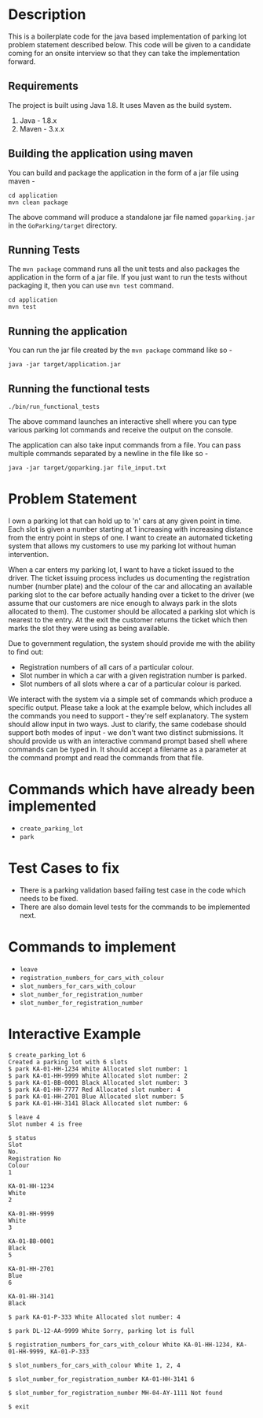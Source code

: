 # Description
This is a boilerplate code for the java based implementation of parking lot problem statement described below.
This code will be given to a candidate coming for an onsite interview so that they can take the implementation forward.

## Requirements

The project is built using Java 1.8. It uses Maven as the build system.

1. Java - 1.8.x
2. Maven - 3.x.x

## Building the application using maven

You can build and package the application in the form of a jar file using maven -

```
cd application
mvn clean package
```

The above command will produce a standalone jar file named `goparking.jar` in the `GoParking/target` directory.

## Running Tests

The `mvn package` command runs all the unit tests and also packages the application in the form of a jar file. If you just want to run the tests without packaging it, then you can use `mvn test` command.

```
cd application
mvn test
```

## Running the application

You can run the jar file created by the `mvn package` command like so -

```
java -jar target/application.jar
```

## Running the functional tests

```
./bin/run_functional_tests
```


The above command launches an interactive shell where you can type various parking lot commands and receive the output on the console. 

The application can also take input commands from a file. You can pass multiple commands separated by a newline in the file like so -

```
java -jar target/goparking.jar file_input.txt
```

# Problem Statement
I own a parking lot that can hold up to 'n' cars at any given point in time. Each slot is given a number starting at 1 increasing with increasing distance from the entry point in steps of one. I want to create an automated ticketing system that allows my customers to use my parking lot without human intervention.

When a car enters my parking lot, I want to have a ticket issued to the driver. The ticket issuing process includes us documenting the registration number (number plate) and the colour of the car and allocating an available parking slot to the car before actually handing over a ticket to the driver (we assume that our customers are nice enough to always park in the slots allocated to them). The customer should be allocated a parking slot which is nearest to the entry. At the exit the customer returns the ticket which then marks the slot they were using as being available.

Due to government regulation, the system should provide me with the ability to find out:

- Registration numbers of all cars of a particular colour.
- Slot number in which a car with a given registration number is parked.
- Slot numbers of all slots where a car of a particular colour is parked.

We interact with the system via a simple set of commands which produce a specific output. Please take a look at the example below, which includes all the commands you need to support - they're self explanatory. The system should allow input in two ways. Just to clarify, the same codebase should support both modes of input - we don't want two distinct submissions.
It should provide us with an interactive command prompt based shell where commands can be typed in.
It should accept a filename as a parameter at the command prompt and read the commands from that file.

# Commands which have already been implemented

- `create_parking_lot`
- `park`

# Test Cases to fix

- There is a parking validation based failing test case in the code which needs to be fixed.
- There are also domain level tests for the commands to be implemented next.


# Commands to implement

- `leave`
- `registration_numbers_for_cars_with_colour`
- `slot_numbers_for_cars_with_colour`
- `slot_number_for_registration_number`
- `slot_number_for_registration_number`

# Interactive Example
```
$ create_parking_lot 6
Created a parking lot with 6 slots
$ park KA-01-HH-1234 White Allocated slot number: 1
$ park KA-01-HH-9999 White Allocated slot number: 2
$ park KA-01-BB-0001 Black Allocated slot number: 3
$ park KA-01-HH-7777 Red Allocated slot number: 4
$ park KA-01-HH-2701 Blue Allocated slot number: 5
$ park KA-01-HH-3141 Black Allocated slot number: 6

$ leave 4
Slot number 4 is free

$ status
Slot
No.
Registration No
Colour
1

KA-01-HH-1234
White
2

KA-01-HH-9999
White
3

KA-01-BB-0001
Black
5

KA-01-HH-2701
Blue
6

KA-01-HH-3141
Black

$ park KA-01-P-333 White Allocated slot number: 4

$ park DL-12-AA-9999 White Sorry, parking lot is full

$ registration_numbers_for_cars_with_colour White KA-01-HH-1234, KA-01-HH-9999, KA-01-P-333

$ slot_numbers_for_cars_with_colour White 1, 2, 4

$ slot_number_for_registration_number KA-01-HH-3141 6

$ slot_number_for_registration_number MH-04-AY-1111 Not found

$ exit

```
